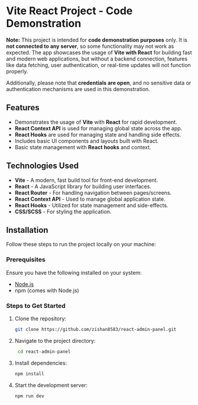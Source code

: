 # Vite React Project - Code Demonstration

**Note:** This project is intended for **code demonstration purposes** only. It is **not connected to any server**, so some functionality may not work as expected. The app showcases the usage of **Vite with React** for building fast and modern web applications, but without a backend connection, features like data fetching, user authentication, or real-time updates will not function properly.

Additionally, please note that **credentials are open**, and no sensitive data or authentication mechanisms are used in this demonstration.

## Features

- Demonstrates the usage of **Vite** with **React** for rapid development.
- **React Context API** is used for managing global state across the app.
- **React Hooks** are used for managing state and handling side effects.
- Includes basic UI components and layouts built with React.
- Basic state management with **React hooks** and context.

## Technologies Used

- **Vite** - A modern, fast build tool for front-end development.
- **React** - A JavaScript library for building user interfaces.
- **React Router** - For handling navigation between pages/screens.
- **React Context API** - Used to manage global application state.
- **React Hooks** - Utilized for state management and side-effects.
- **CSS/SCSS** - For styling the application.

## Installation

Follow these steps to run the project locally on your machine:

### Prerequisites

Ensure you have the following installed on your system:

- [Node.js](https://nodejs.org/)
- npm (comes with Node.js)

### Steps to Get Started

1. Clone the repository:

   ```bash
   git clone https://github.com/zishan8583/react-admin-panel.git

2. Navigate to the project directory:

   ```bash
    cd react-admin-panel

3. Install dependencies:

   ```bash
   npm install

4. Start the development server:

   ```bash
   npm run dev

